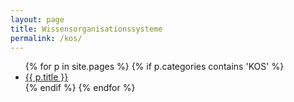 ```yaml
---
layout: page
title: Wissensorganisationssysteme
permalink: /kos/
---
```


<ul>
{% for p in site.pages %}
   {% if p.categories contains 'KOS' %}
      <li><a href="/DigiKAR-Ontology-Design{{ p.url }}">{{ p.title }}</a></li>
   {% endif %}
{% endfor %}
</ul>
